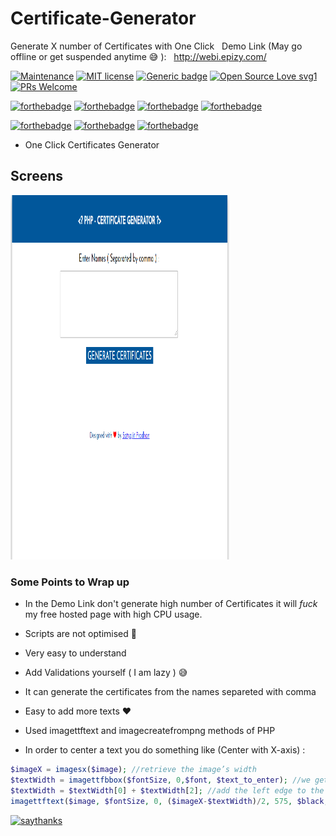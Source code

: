 # Certificate-Generator
Generate X number of Certificates with One Click &nbsp;
Demo Link (May go offline or get suspended anytime 😅 ): &nbsp;
http://webi.epizy.com/ 

[![Maintenance](https://img.shields.io/badge/Maintained%3F-YES-blueviolet.svg)](#)
[![MIT license](https://img.shields.io/badge/License-MIT-blue.svg)](LICENSE)
[![Generic badge](https://img.shields.io/badge/Stable-YES-<COLOR>.svg)](#)
[![Open Source Love svg1](https://badges.frapsoft.com/os/v1/open-source.svg?v=103)](#)
[![PRs Welcome](https://img.shields.io/badge/PRs-welcome-brightgreen.svg?style=flat-square)](#)

[![forthebadge](https://forthebadge.com/images/badges/made-with-java.svg)](#)
[![forthebadge](https://forthebadge.com/images/badges/built-with-love.svg)](#)
[![forthebadge](https://forthebadge.com/images/badges/built-for-android.svg)](#)
[![forthebadge](https://forthebadge.com/images/badges/makes-people-smile.svg)](#)

[![forthebadge](https://forthebadge.com/images/badges/winter-is-coming.svg)](#)
[![forthebadge](https://forthebadge.com/images/badges/powered-by-oxygen.svg)](#)
[![forthebadge](https://forthebadge.com/images/badges/ages-12.svg)](#)

* One Click Certificates Generator 

## Screens

<img src="/Screenshots/ss1.png" height="583" width="350" />&nbsp;

### Some Points to Wrap up

* In the Demo Link don't generate high number of Certificates it will *fuck* my free hosted page with high CPU usage.
* Scripts are not optimised 🥱
* Very easy to understand 
* Add Validations yourself ( I am lazy ) 😅
* It can generate the certificates from the names separeted with comma
* Easy to add more texts ❤
* Used imagettftext and imagecreatefrompng methods of PHP

* In order to center a text you do something like (Center with X-axis) :

```php
$imageX = imagesx($image); //retrieve the image’s width
$textWidth = imagettfbbox($fontSize, 0,$font, $text_to_enter); //we get the edges of the text
$textWidth = $textWidth[0] + $textWidth[2]; //add the left edge to the right edge to get the text’s width
imagettftext($image, $fontSize, 0, ($imageX-$textWidth)/2, 575, $black, $font, $text_to_enter); //Wrtie with the X position
```


[![saythanks](https://img.shields.io/badge/say-thanks-ff69b4.svg)](https://linkedin.com/in/satyajiit/)
